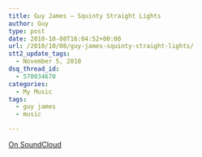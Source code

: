 ```yaml
---
title: Guy James – Squinty Straight Lights
author: Guy
type: post
date: 2010-10-08T16:04:52+00:00
url: /2010/10/08/guy-james-squinty-straight-lights/
stt2_update_tags:
  - November 5, 2010
dsq_thread_id:
  - 570034670
categories:
  - My Music
tags:
  - guy james
  - music

---
```

[On SoundCloud](http://soundcloud.com/guy_james/squinty-straight-lights)

